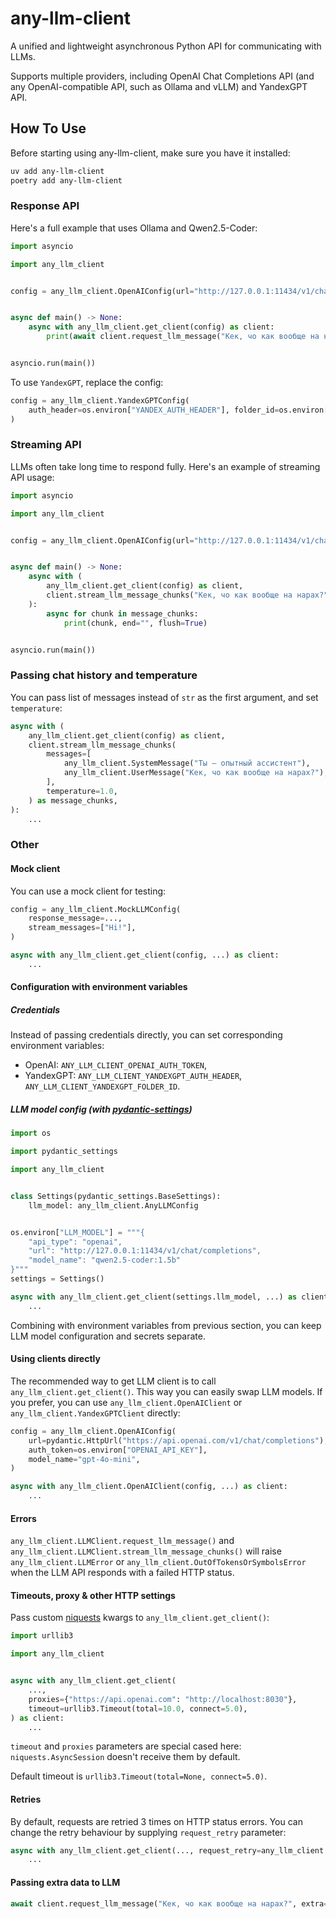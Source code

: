 # any-llm-client

A unified and lightweight asynchronous Python API for communicating with LLMs.

Supports multiple providers, including OpenAI Chat Completions API (and any OpenAI-compatible API, such as Ollama and vLLM) and YandexGPT API.

## How To Use

Before starting using any-llm-client, make sure you have it installed:

```sh
uv add any-llm-client
poetry add any-llm-client
```

### Response API

Here's a full example that uses Ollama and Qwen2.5-Coder:

```python
import asyncio

import any_llm_client


config = any_llm_client.OpenAIConfig(url="http://127.0.0.1:11434/v1/chat/completions", model_name="qwen2.5-coder:1.5b")


async def main() -> None:
    async with any_llm_client.get_client(config) as client:
        print(await client.request_llm_message("Кек, чо как вообще на нарах?"))


asyncio.run(main())
```

To use `YandexGPT`, replace the config:

```python
config = any_llm_client.YandexGPTConfig(
    auth_header=os.environ["YANDEX_AUTH_HEADER"], folder_id=os.environ["YANDEX_FOLDER_ID"], model_name="yandexgpt"
)
```

### Streaming API

LLMs often take long time to respond fully. Here's an example of streaming API usage:

```python
import asyncio

import any_llm_client


config = any_llm_client.OpenAIConfig(url="http://127.0.0.1:11434/v1/chat/completions", model_name="qwen2.5-coder:1.5b")


async def main() -> None:
    async with (
        any_llm_client.get_client(config) as client,
        client.stream_llm_message_chunks("Кек, чо как вообще на нарах?") as message_chunks,
    ):
        async for chunk in message_chunks:
            print(chunk, end="", flush=True)


asyncio.run(main())
```

### Passing chat history and temperature

You can pass list of messages instead of `str` as the first argument, and set `temperature`:

```python
async with (
    any_llm_client.get_client(config) as client,
    client.stream_llm_message_chunks(
        messages=[
            any_llm_client.SystemMessage("Ты — опытный ассистент"),
            any_llm_client.UserMessage("Кек, чо как вообще на нарах?"),
        ],
        temperature=1.0,
    ) as message_chunks,
):
    ...
```

### Other

#### Mock client

You can use a mock client for testing:

```python
config = any_llm_client.MockLLMConfig(
    response_message=...,
    stream_messages=["Hi!"],
)

async with any_llm_client.get_client(config, ...) as client:
    ...
```

#### Configuration with environment variables

##### Credentials

Instead of passing credentials directly, you can set corresponding environment variables:

- OpenAI: `ANY_LLM_CLIENT_OPENAI_AUTH_TOKEN`,
- YandexGPT: `ANY_LLM_CLIENT_YANDEXGPT_AUTH_HEADER`, `ANY_LLM_CLIENT_YANDEXGPT_FOLDER_ID`.

##### LLM model config (with [pydantic-settings](https://docs.pydantic.dev/latest/concepts/pydantic_settings/))

```python
import os

import pydantic_settings

import any_llm_client


class Settings(pydantic_settings.BaseSettings):
    llm_model: any_llm_client.AnyLLMConfig


os.environ["LLM_MODEL"] = """{
    "api_type": "openai",
    "url": "http://127.0.0.1:11434/v1/chat/completions",
    "model_name": "qwen2.5-coder:1.5b"
}"""
settings = Settings()

async with any_llm_client.get_client(settings.llm_model, ...) as client:
    ...
```

Combining with environment variables from previous section, you can keep LLM model configuration and secrets separate.

#### Using clients directly

The recommended way to get LLM client is to call `any_llm_client.get_client()`. This way you can easily swap LLM models. If you prefer, you can use `any_llm_client.OpenAIClient` or `any_llm_client.YandexGPTClient` directly:

```python
config = any_llm_client.OpenAIConfig(
    url=pydantic.HttpUrl("https://api.openai.com/v1/chat/completions"),
    auth_token=os.environ["OPENAI_API_KEY"],
    model_name="gpt-4o-mini",
)

async with any_llm_client.OpenAIClient(config, ...) as client:
    ...
```

#### Errors

`any_llm_client.LLMClient.request_llm_message()` and `any_llm_client.LLMClient.stream_llm_message_chunks()` will raise `any_llm_client.LLMError` or `any_llm_client.OutOfTokensOrSymbolsError` when the LLM API responds with a failed HTTP status.

#### Timeouts, proxy & other HTTP settings


Pass custom [niquests](https://niquests.readthedocs.io) kwargs to `any_llm_client.get_client()`:

```python
import urllib3

import any_llm_client


async with any_llm_client.get_client(
    ...,
    proxies={"https://api.openai.com": "http://localhost:8030"},
    timeout=urllib3.Timeout(total=10.0, connect=5.0),
) as client:
    ...
```

`timeout` and `proxies` parameters are special cased here: `niquests.AsyncSession` doesn't receive them by default.

Default timeout is `urllib3.Timeout(total=None, connect=5.0)`.

#### Retries

By default, requests are retried 3 times on HTTP status errors. You can change the retry behaviour by supplying `request_retry` parameter:

```python
async with any_llm_client.get_client(..., request_retry=any_llm_client.RequestRetryConfig(attempts=5, ...)) as client:
    ...
```

#### Passing extra data to LLM

```python
await client.request_llm_message("Кек, чо как вообще на нарах?", extra={"best_of": 3})
```
